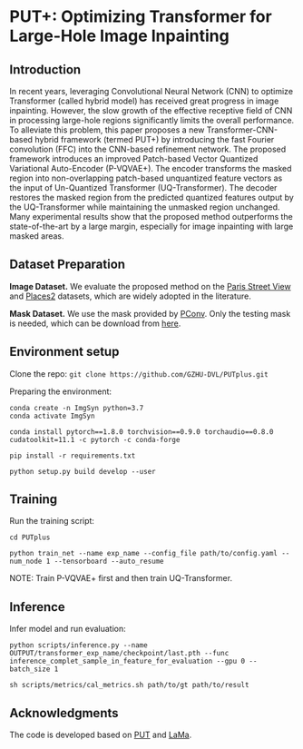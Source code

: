 
# PUT+: Optimizing Transformer for Large-Hole Image Inpainting

## Introduction

In recent years, leveraging Convolutional Neural Network (CNN) to optimize Transformer (called hybrid model) has received great progress in image inpainting. However, the slow growth of the effective receptive field of CNN in processing large-hole regions significantly limits the overall performance. To alleviate this problem, this paper proposes a new Transformer-CNN-based hybrid framework (termed PUT+) by introducing the fast Fourier convolution (FFC) into the CNN-based refinement network. The proposed framework introduces an improved Patch-based Vector Quantized Variational Auto-Encoder (P-VQVAE+). The encoder transforms the masked region into non-overlapping patch-based unquantized feature vectors as the input of Un-Quantized Transformer (UQ-Transformer). The decoder restores the masked region from the predicted quantized features output by the UQ-Transformer while maintaining the unmasked region unchanged. Many experimental results show that the proposed method outperforms the state-of-the-art by a large margin, especially for image inpainting with large masked areas.

## Dataset Preparation

**Image Dataset.** We evaluate the proposed method on the [Paris Street View](https://github.com/pathak22/context-encoder) and [Places2](http://places2.csail.mit.edu/) datasets, which are widely adopted in the literature.

**Mask Dataset.** We use the mask provided by [PConv](https://nv-adlr.github.io/publication/partialconv-inpainting). Only the testing mask is needed, which can be download from [here](https://www.dropbox.com/s/01dfayns9s0kevy/test_mask.zip?dl=0).

## Environment setup

Clone the repo:
`git clone https://github.com/GZHU-DVL/PUTplus.git`

Preparing the environment:

```
conda create -n ImgSyn python=3.7
conda activate ImgSyn

conda install pytorch==1.8.0 torchvision==0.9.0 torchaudio==0.8.0 cudatoolkit=11.1 -c pytorch -c conda-forge

pip install -r requirements.txt

python setup.py build develop --user
```


## Training

Run the training script:

```
cd PUTplus

python train_net --name exp_name --config_file path/to/config.yaml --num_node 1 --tensorboard --auto_resume
```

NOTE: Train P-VQVAE+ first and then train UQ-Transformer.


## Inference
Infer model and run evaluation:

```
python scripts/inference.py --name OUTPUT/transformer_exp_name/checkpoint/last.pth --func inference_complet_sample_in_feature_for_evaluation --gpu 0 --batch_size 1

sh scripts/metrics/cal_metrics.sh path/to/gt path/to/result
```

## Acknowledgments

The code is developed based on [PUT](https://github.com/liuqk3/PUT) and [LaMa](https://github.com/advimman/lama).